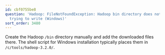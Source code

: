 ```yaml
---
id: cbf0755be8
question: 'Hadoop: FileNotFoundException: Hadoop bin directory does not exist, when
  trying to write (Windows)'
sort_order: 3480
---
```


Create the Hadoop `/bin` directory manually and add the downloaded files there. The shell script for Windows installation typically places them in `/c/tools/hadoop-3.2.0/`. 